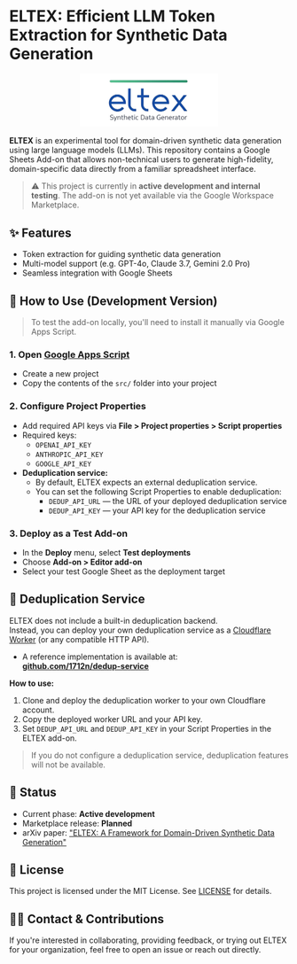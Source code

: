 # ELTEX: Efficient LLM Token Extraction for Synthetic Data Generation

<p align="center">
  <img src="eltex-logo.png" alt="ELTEX Logo" width="250"/>
</p>


**ELTEX** is an experimental tool for domain-driven synthetic data generation using large language models (LLMs). This repository contains a Google Sheets Add-on that allows non-technical users to generate high-fidelity, domain-specific data directly from a familiar spreadsheet interface.

> ⚠️ This project is currently in **active development and internal testing**. The add-on is not yet available via the Google Workspace Marketplace.


## ✨ Features

- Token extraction for guiding synthetic data generation
- Multi-model support (e.g. GPT-4o, Claude 3.7, Gemini 2.0 Pro)
- Seamless integration with Google Sheets


## 🔧 How to Use (Development Version)

> To test the add-on locally, you'll need to install it manually via Google Apps Script.

### 1. Open [Google Apps Script](https://script.google.com)

- Create a new project
- Copy the contents of the `src/` folder into your project

### 2. Configure Project Properties

- Add required API keys via **File > Project properties > Script properties**
- Required keys:
  - `OPENAI_API_KEY` 
  - `ANTHROPIC_API_KEY` 
  - `GOOGLE_API_KEY`
- **Deduplication service:**
  - By default, ELTEX expects an external deduplication service.
  - You can set the following Script Properties to enable deduplication:
    - `DEDUP_API_URL` — the URL of your deployed deduplication service
    - `DEDUP_API_KEY` — your API key for the deduplication service

### 3. Deploy as a Test Add-on

- In the **Deploy** menu, select **Test deployments**
- Choose **Add-on > Editor add-on**
- Select your test Google Sheet as the deployment target

## 🧩 Deduplication Service

ELTEX does not include a built-in deduplication backend.  
Instead, you can deploy your own deduplication service as a [Cloudflare Worker](https://workers.cloudflare.com/) (or any compatible HTTP API).

- A reference implementation is available at:  
  **[github.com/1712n/dedup-service](https://github.com/1712n/dedup-service)**

**How to use:**
1. Clone and deploy the deduplication worker to your own Cloudflare account.
2. Copy the deployed worker URL and your API key.
3. Set `DEDUP_API_URL` and `DEDUP_API_KEY` in your Script Properties in the ELTEX add-on.

> If you do not configure a deduplication service, deduplication features will not be available.

## 📌 Status

- Current phase: **Active development**
- Marketplace release: **Planned**
- arXiv paper: ["ELTEX: A Framework for Domain-Driven Synthetic Data Generation"](https://arxiv.org/abs/2503.15055)

## 📄 License

This project is licensed under the MIT License. See [LICENSE](LICENSE) for details.

## 🙋‍♀️ Contact & Contributions

If you're interested in collaborating, providing feedback, or trying out ELTEX for your organization, feel free to open an issue or reach out directly.